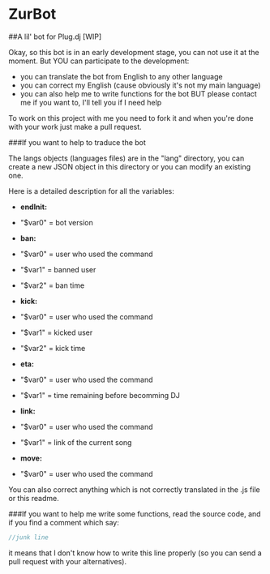 # ZurBot


##A lil' bot for Plug.dj [WIP]


Okay, so this bot is in an early development stage, you can not use it at the moment. 
But YOU can participate to the development:
 - you can translate the bot from English to any other language 
 - you can correct my English (cause obviously it's not my main language)
 - you can also help me to write functions for the bot BUT please contact me if you want to, I'll tell you if I need help
 
To work on this project with me you need to fork it and when you're done with your work just make a pull request.


###If you want to help to traduce the bot


The langs objects (languages files) are in the "lang" directory, you can create a new JSON object in this directory or you can modify an existing one.

Here is a detailed description for all the variables:	
- **endInit:**
 - "$var0" = bot version

- **ban:**
 - "$var0" = user who used the command
 - "$var1" = banned user
 - "$var2" = ban time

- **kick:**
 - "$var0" = user who used the command 
 - "$var1" = kicked user
 - "$var2" = kick time

- **eta:**
 - "$var0" = user who used the command
 - "$var1" = time remaining before becomming DJ

- **link:**
 - "$var0" = user who used the command
 - "$var1" = link of the current song

- **move:**
 - "$var0" = user who used the command
	
You can also correct anything which is not correctly translated in the .js file or this readme. 


###If you want to help me write some functions, read the source code, and if you find a comment which say:

```javascript
//junk line
```

it means that I don't know how to write this line properly (so you can send a pull request with your alternatives).
